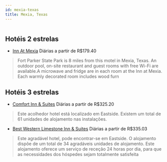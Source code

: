 ```yaml
---
id: mexia-texas
title: Mexia, Texas
---
```


<center><img src="http://photos.hotelbeds.com/giata/51/517505/517505a_hb_a_001.JPG" alt="" /></center>


## Hotéis 2 estrelas

-    [Inn At Mexia](https://www.hurb.com/hoteis/mexia/inn-at-mexia-JNP-JP737939?cmp=18055) Diárias a partir de R$179.40
   > Fort Parker State Park is 8 miles from this motel in Mexia, Texas. An outdoor pool, on-site restaurant and guest rooms with free Wi-Fi are available.A microwave and fridge are in each room at the Inn at Mexia. Each warmly decorated room includes wood furn

## Hotéis 3 estrelas

-    [Comfort Inn & Suites](https://www.hurb.com/hoteis/mexia/comfort-inn-suites-JNP-JP913603?cmp=18055) Diárias a partir de R$325.20
   > Este acolhedor hotel está localizado em Eastside. Existem um total de 61 unidades de alojamento nas instalações. 
-    [Best Western Limestone Inn & Suites](https://www.hurb.com/hoteis/mexia/best-western-limestone-inn-suites-JNP-JP080225?cmp=18055) Diárias a partir de R$335.03
   > Este agradável hotel, pode encontrar-se em Eastside. O alojamento dispõe de um total de 34 agradáveis unidades de alojamento. Este alojamento oferece um serviço de receção 24 horas por dia, para que as necessidades dos hóspedes sejam totalmente satisfeita
